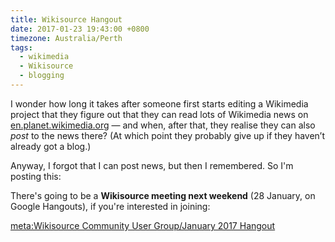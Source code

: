 ```yaml
---
title: Wikisource Hangout
date: 2017-01-23 19:43:00 +0800
timezone: Australia/Perth
tags:
  - wikimedia
  - Wikisource
  - blogging
---
```

I wonder how long it takes after someone first starts editing a Wikimedia project that they figure out
that they can read lots of Wikimedia news on [en.planet.wikimedia.org](https://en.planet.wikimedia.org/)
— and when, after that, they realise they can also *post* to the news there?
(At which point they probably give up if they haven’t already got a blog.)

Anyway, I forgot that I can post news, but then I remembered.
So I'm posting this:

There's going to be a **Wikisource meeting next weekend**
(28 January, on Google Hangouts), if you're interested in joining:
  
[meta:Wikisource Community User Group/January 2017 Hangout](https://meta.wikimedia.org/wiki/Wikisource_Community_User_Group/January_2017_Hangout)
